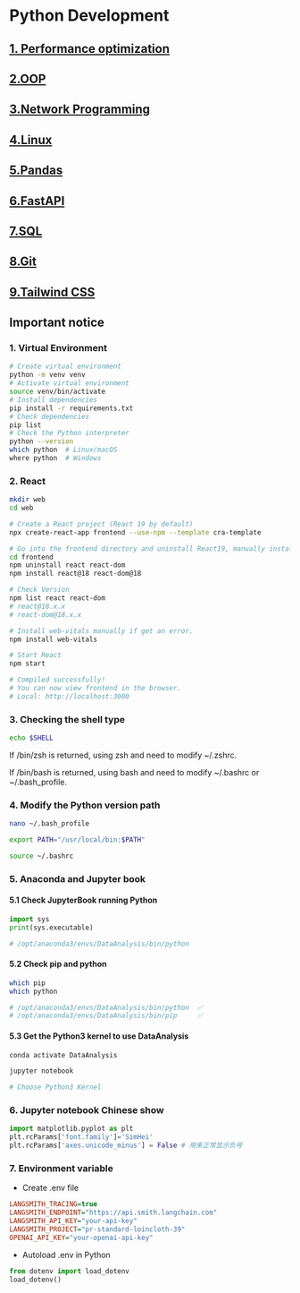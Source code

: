 # Python Development
## [1. Performance optimization](./docs/01_performance_optimization.md)
## [2.OOP](./docs/02_oop.md)
## [3.Network Programming](./docs/03_network_programming.md)
## [4.Linux](./docs/04_linux.md)
## [5.Pandas](./docs/05_pandas.md)
## [6.FastAPI](./docs/06_fastapi.md)
## [7.SQL](./docs/07_sql.md)
## [8.Git](./docs/08_git.md)
## [9.Tailwind CSS](./docs/09_tailwind_css.md)
## Important notice
### 1. Virtual Environment
```bash
# Create virtual environment
python -m venv venv
# Activate virtual environment
source venv/bin/activate
# Install dependencies
pip install -r requirements.txt
# Check dependencies
pip list
# Check the Python interpreter
python --version
which python  # Linux/macOS
where python  # Windows
```
### 2. React
```bash
mkdir web
cd web
```
```bash
# Create a React project (React 19 by default)
npx create-react-app frontend --use-npm --template cra-template
```
```bash
# Go into the frontend directory and uninstall React19, manually install React18
cd frontend
npm uninstall react react-dom
npm install react@18 react-dom@18

# Check Version
npm list react react-dom
# react@18.x.x
# react-dom@18.x.x
```
```bash
# Install web-vitals manually if get an error.
npm install web-vitals
```
```bash
# Start React
npm start
```
```bash
# Compiled successfully!
# You can now view frontend in the browser.
# Local: http://localhost:3000
```
### 3. Checking the shell type
```bash
echo $SHELL
```
If /bin/zsh is returned, using zsh and need to modify ~/.zshrc.

If /bin/bash is returned, using bash and need to modify ~/.bashrc or ~/.bash_profile.
### 4. Modify the Python version path
```bash
nano ~/.bash_profile
```
```bash
export PATH="/usr/local/bin:$PATH"
```
```bash
source ~/.bashrc
```
### 5. Anaconda and Jupyter book
#### 5.1 Check JupyterBook running Python
```python
import sys
print(sys.executable)

# /opt/anaconda3/envs/DataAnalysis/bin/python
```
#### 5.2 Check pip and python
```bash
which pip
which python

# /opt/anaconda3/envs/DataAnalysis/bin/python  ✅
# /opt/anaconda3/envs/DataAnalysis/bin/pip     ✅
```
#### 5.3 Get the Python3 kernel to use DataAnalysis
```bash
conda activate DataAnalysis

jupyter notebook

# Choose Python3 Kernel
```
### 6. Jupyter notebook Chinese show
```python
import matplotlib.pyplot as plt
plt.rcParams['font.family']='SimHei'
plt.rcParams['axes.unicode_minus'] = False # 用来正常显示负号
```
### 7. Environment variable
 - Create .env file
```ini
LANGSMITH_TRACING=true
LANGSMITH_ENDPOINT="https://api.smith.langchain.com"
LANGSMITH_API_KEY="your-api-key"
LANGSMITH_PROJECT="pr-standard-loincloth-39"
OPENAI_API_KEY="your-openai-api-key"
```
 - Autoload .env in Python
```python
from dotenv import load_dotenv
load_dotenv()
```

